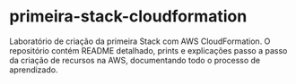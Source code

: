 # primeira-stack-cloudformation
Laboratório de criação da primeira Stack com AWS CloudFormation. O repositório contém README detalhado, prints e explicações passo a passo da criação de recursos na AWS, documentando todo o processo de aprendizado.
